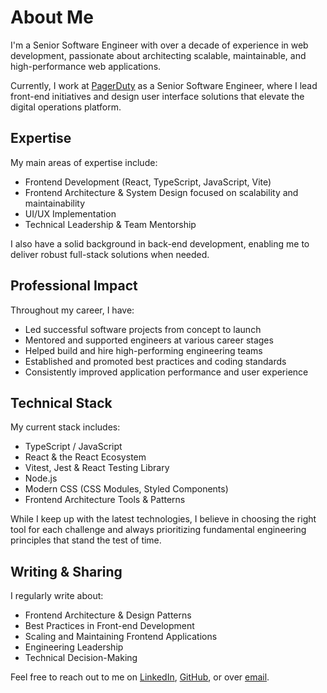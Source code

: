# About Me

I'm a Senior Software Engineer with over a decade of experience in web development, passionate about architecting scalable, maintainable, and high-performance web applications.

Currently, I work at [PagerDuty](https://www.pagerduty.com/) as a Senior Software Engineer, where I lead front-end initiatives and design user interface solutions that elevate the digital operations platform.

## Expertise

My main areas of expertise include:

- Frontend Development (React, TypeScript, JavaScript, Vite)
- Frontend Architecture & System Design focused on scalability and maintainability
- UI/UX Implementation
- Technical Leadership & Team Mentorship

I also have a solid background in back-end development, enabling me to deliver robust full-stack solutions when needed.

## Professional Impact

Throughout my career, I have:

- Led successful software projects from concept to launch
- Mentored and supported engineers at various career stages
- Helped build and hire high-performing engineering teams
- Established and promoted best practices and coding standards
- Consistently improved application performance and user experience

## Technical Stack

My current stack includes:

- TypeScript / JavaScript
- React & the React Ecosystem
- Vitest, Jest & React Testing Library
- Node.js
- Modern CSS (CSS Modules, Styled Components)
- Frontend Architecture Tools & Patterns

While I keep up with the latest technologies, I believe in choosing the right tool for each challenge and always prioritizing fundamental engineering principles that stand the test of time.

## Writing & Sharing

I regularly write about:

- Frontend Architecture & Design Patterns
- Best Practices in Front-end Development
- Scaling and Maintaining Frontend Applications
- Engineering Leadership
- Technical Decision-Making

Feel free to reach out to me on [LinkedIn](https://www.linkedin.com/in/helderberto/), [GitHub](https://github.com/helderberto), or over [email](mailto:helder.burato@gmail.com).
